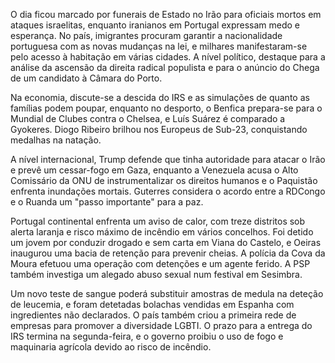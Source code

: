 O dia ficou marcado por funerais de Estado no Irão para oficiais mortos em ataques israelitas, enquanto iranianos em Portugal expressam medo e esperança. No país, imigrantes procuram garantir a nacionalidade portuguesa com as novas mudanças na lei, e milhares manifestaram-se pelo acesso à habitação em várias cidades. A nível político, destaque para a análise da ascensão da direita radical populista e para o anúncio do Chega de um candidato à Câmara do Porto.

Na economia, discute-se a descida do IRS e as simulações de quanto as famílias podem poupar, enquanto no desporto, o Benfica prepara-se para o Mundial de Clubes contra o Chelsea, e Luís Suárez é comparado a Gyokeres. Diogo Ribeiro brilhou nos Europeus de Sub-23, conquistando medalhas na natação.

A nível internacional, Trump defende que tinha autoridade para atacar o Irão e prevê um cessar-fogo em Gaza, enquanto a Venezuela acusa o Alto Comissário da ONU de instrumentalizar os direitos humanos e o Paquistão enfrenta inundações mortais. Guterres considera o acordo entre a RDCongo e o Ruanda um "passo importante" para a paz.

Portugal continental enfrenta um aviso de calor, com treze distritos sob alerta laranja e risco máximo de incêndio em vários concelhos. Foi detido um jovem por conduzir drogado e sem carta em Viana do Castelo, e Oeiras inaugurou uma bacia de retenção para prevenir cheias. A polícia da Cova da Moura efetuou uma operação com detenções e um agente ferido. A PSP também investiga um alegado abuso sexual num festival em Sesimbra.

Um novo teste de sangue poderá substituir amostras de medula na deteção de leucemia, e foram detetadas bolachas vendidas em Espanha com ingredientes não declarados. O país também criou a primeira rede de empresas para promover a diversidade LGBTI. O prazo para a entrega do IRS termina na segunda-feira, e o governo proibiu o uso de fogo e maquinaria agrícola devido ao risco de incêndio.
